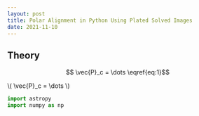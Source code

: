 ```yaml
---
layout: post
title: Polar Alignment in Python Using Plated Solved Images
date: 2021-11-10
---
```


## Theory

$$ \vec{P}_c = \dots \eqref{eq:1}$$

\\( \vec{P}_c = \dots \\)

```python
import astropy
import numpy as np
```
